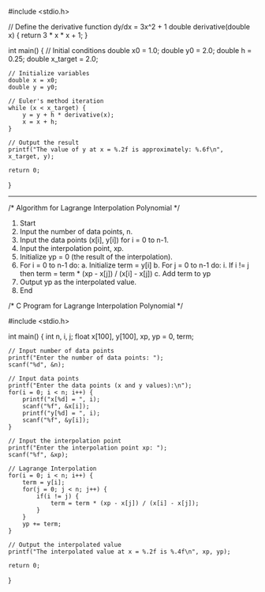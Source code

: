 #include <stdio.h>

// Define the derivative function dy/dx = 3x^2 + 1
double derivative(double x) {
    return 3 * x * x + 1;
}

int main() {
    // Initial conditions
    double x0 = 1.0;
    double y0 = 2.0;
    double h = 0.25;
    double x_target = 2.0;

    // Initialize variables
    double x = x0;
    double y = y0;

    // Euler's method iteration
    while (x < x_target) {
        y = y + h * derivative(x);
        x = x + h;
    }

    // Output the result
    printf("The value of y at x = %.2f is approximately: %.6f\n", x_target, y);

    return 0;
}



------------------------------------

/* Algorithm for Lagrange Interpolation Polynomial */

1. Start
2. Input the number of data points, n.
3. Input the data points (x[i], y[i]) for i = 0 to n-1.
4. Input the interpolation point, xp.
5. Initialize yp = 0 (the result of the interpolation).
6. For i = 0 to n-1 do:
    a. Initialize term = y[i]
    b. For j = 0 to n-1 do:
        i. If i != j then
            term = term * (xp - x[j]) / (x[i] - x[j])
    c. Add term to yp
7. Output yp as the interpolated value.
8. End

/* C Program for Lagrange Interpolation Polynomial */

#include <stdio.h>

int main() {
    int n, i, j;
    float x[100], y[100], xp, yp = 0, term;

    // Input number of data points
    printf("Enter the number of data points: ");
    scanf("%d", &n);

    // Input data points
    printf("Enter the data points (x and y values):\n");
    for(i = 0; i < n; i++) {
        printf("x[%d] = ", i);
        scanf("%f", &x[i]);
        printf("y[%d] = ", i);
        scanf("%f", &y[i]);
    }

    // Input the interpolation point
    printf("Enter the interpolation point xp: ");
    scanf("%f", &xp);

    // Lagrange Interpolation
    for(i = 0; i < n; i++) {
        term = y[i];
        for(j = 0; j < n; j++) {
            if(i != j) {
                term = term * (xp - x[j]) / (x[i] - x[j]);
            }
        }
        yp += term;
    }

    // Output the interpolated value
    printf("The interpolated value at x = %.2f is %.4f\n", xp, yp);

    return 0;
}
